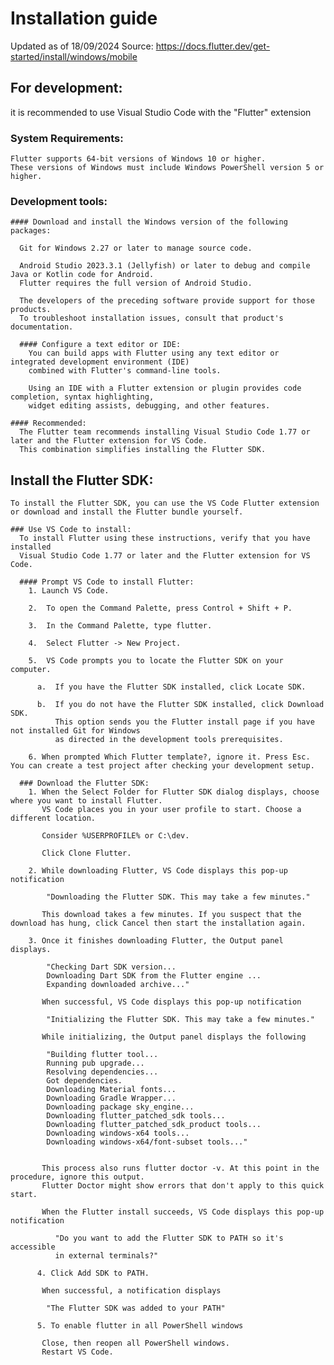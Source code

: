 # Installation guide

Updated as of 18/09/2024
Source: https://docs.flutter.dev/get-started/install/windows/mobile

## For development:
  it is recommended to use Visual Studio Code with the "Flutter" extension

  ### System Requirements:
    Flutter supports 64-bit versions of Windows 10 or higher.
    These versions of Windows must include Windows PowerShell version 5 or higher.

  ### Development tools:
    #### Download and install the Windows version of the following packages:

      Git for Windows 2.27 or later to manage source code.
  
      Android Studio 2023.3.1 (Jellyfish) or later to debug and compile Java or Kotlin code for Android. 
      Flutter requires the full version of Android Studio.
  
      The developers of the preceding software provide support for those products. 
      To troubleshoot installation issues, consult that product's documentation.
  
      #### Configure a text editor or IDE:
        You can build apps with Flutter using any text editor or integrated development environment (IDE) 
        combined with Flutter's command-line tools.
  
        Using an IDE with a Flutter extension or plugin provides code completion, syntax highlighting, 
        widget editing assists, debugging, and other features.

    #### Recommended:
      The Flutter team recommends installing Visual Studio Code 1.77 or later and the Flutter extension for VS Code.
      This combination simplifies installing the Flutter SDK.

  ## Install the Flutter SDK:
    To install the Flutter SDK, you can use the VS Code Flutter extension or download and install the Flutter bundle yourself.

    ### Use VS Code to install:
      To install Flutter using these instructions, verify that you have installed 
      Visual Studio Code 1.77 or later and the Flutter extension for VS Code.

      #### Prompt VS Code to install Flutter:
        1. Launch VS Code.

        2.  To open the Command Palette, press Control + Shift + P.

        3.  In the Command Palette, type flutter.

        4.  Select Flutter -> New Project.

        5.  VS Code prompts you to locate the Flutter SDK on your computer.

          a.  If you have the Flutter SDK installed, click Locate SDK.

          b.  If you do not have the Flutter SDK installed, click Download SDK.
              This option sends you the Flutter install page if you have not installed Git for Windows 
              as directed in the development tools prerequisites.

        6. When prompted Which Flutter template?, ignore it. Press Esc. You can create a test project after checking your development setup.

      ### Download the Flutter SDK:
        1. When the Select Folder for Flutter SDK dialog displays, choose where you want to install Flutter.
           VS Code places you in your user profile to start. Choose a different location.

           Consider %USERPROFILE% or C:\dev.

           Click Clone Flutter.

        2. While downloading Flutter, VS Code displays this pop-up notification

            "Downloading the Flutter SDK. This may take a few minutes."

           This download takes a few minutes. If you suspect that the download has hung, click Cancel then start the installation again.

        3. Once it finishes downloading Flutter, the Output panel displays.

            "Checking Dart SDK version...
            Downloading Dart SDK from the Flutter engine ...
            Expanding downloaded archive..."

           When successful, VS Code displays this pop-up notification

            "Initializing the Flutter SDK. This may take a few minutes."

           While initializing, the Output panel displays the following

            "Building flutter tool...
            Running pub upgrade...
            Resolving dependencies...
            Got dependencies.
            Downloading Material fonts...
            Downloading Gradle Wrapper...
            Downloading package sky_engine...
            Downloading flutter_patched_sdk tools...
            Downloading flutter_patched_sdk_product tools...
            Downloading windows-x64 tools...
            Downloading windows-x64/font-subset tools..."


           This process also runs flutter doctor -v. At this point in the procedure, ignore this output. 
           Flutter Doctor might show errors that don't apply to this quick start.

           When the Flutter install succeeds, VS Code displays this pop-up notification

              "Do you want to add the Flutter SDK to PATH so it's accessible
              in external terminals?"

          4. Click Add SDK to PATH.

           When successful, a notification displays

            "The Flutter SDK was added to your PATH"

          5. To enable flutter in all PowerShell windows

           Close, then reopen all PowerShell windows.
           Restart VS Code.
